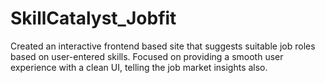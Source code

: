 # SkillCatalyst_Jobfit
Created an interactive frontend based site that suggests suitable job roles based on user-entered skills. Focused on providing a smooth user experience with a clean UI, telling the job market insights also.
